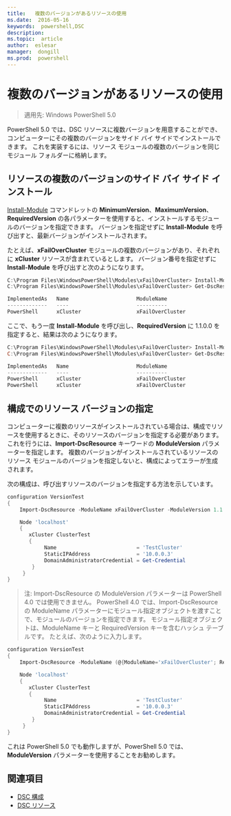 ```yaml
---
title:   複数のバージョンがあるリソースの使用
ms.date:  2016-05-16
keywords:  powershell,DSC
description:  
ms.topic:  article
author:  eslesar
manager:  dongill
ms.prod:  powershell
---
```


# 複数のバージョンがあるリソースの使用

> 適用先: Windows PowerShell 5.0

PowerShell 5.0 では、DSC リソースに複数バージョンを用意することができ、コンピューターにその複数のバージョンをサイド バイ サイドでインストールできます。 これを実装するには、リソース モジュールの複数のバージョンを同じモジュール フォルダーに格納します。

## リソースの複数のバージョンのサイド バイ サイド インストール

[Install-Module](https://technet.microsoft.com/en-us/library/dn807162.aspx) コマンドレットの **MinimumVersion**、**MaximumVersion**、**RequiredVersion** の各パラメーターを使用すると、インストールするモジュールのバージョンを指定できます。 バージョンを指定せずに **Install-Module** を呼び出すと、最新バージョンがインストールされます。

たとえば、**xFailOverCluster** モジュールの複数のバージョンがあり、それぞれに **xCluster** リソースが含まれているとします。 バージョン番号を指定せずに **Install-Module** を呼び出すと次のようになります。

```powershell
C:\Program Files\WindowsPowerShell\Modules\xFailOverCluster> Install-Module xFailOverCluster
C:\Program Files\WindowsPowerShell\Modules\xFailOverCluster> Get-DscResource xCluster

ImplementedAs   Name                      ModuleName                     Version    Properties
-------------   ----                      ----------                     -------    ----------
PowerShell      xCluster                  xFailOverCluster               1.2.0.0    {DomainAdministratorCredential, ...
```

ここで、もう一度 **Install-Module** を呼び出し、**RequiredVersion** に 1.1.0.0 を指定すると、結果は次のようになります。

```powershell
C:\Program Files\WindowsPowerShell\Modules\xFailOverCluster> Install-Module xFailOverCluster -RequiredVersion 1.1
C:\Program Files\WindowsPowerShell\Modules\xFailOverCluster> Get-DscResource xCluster

ImplementedAs   Name                      ModuleName                     Version    Properties
-------------   ----                      ----------                     -------    ----------
PowerShell      xCluster                  xFailOverCluster               1.1        {DomainAdministratorCredential, Name, ...
PowerShell      xCluster                  xFailOverCluster               1.2.0.0    {DomainAdministratorCredential, Name, ...
```

## 構成でのリソース バージョンの指定

コンピューターに複数のリソースがインストールされている場合は、構成でリソースを使用するときに、そのリソースのバージョンを指定する必要があります。 これを行うには、**Import-DscResource** キーワードの **ModuleVersion** パラメーターを指定します。 複数のバージョンがインストールされているリソースのリソース モジュールのバージョンを指定しないと、構成によってエラーが生成されます。

次の構成は、呼び出すリソースのバージョンを指定する方法を示しています。

```powershell
configuration VersionTest
{
    Import-DscResource -ModuleName xFailOverCluster -ModuleVersion 1.1

    Node 'localhost'
    {
       xCluster ClusterTest
       {
            Name                          = 'TestCluster'
            StaticIPAddress               = '10.0.0.3'
            DomainAdministratorCredential = Get-Credential
        }
     }
}     
```

>注: Import-DscResource の ModuleVersion パラメーターは PowerShell 4.0 では使用できません。 PowerShell 4.0 では、Import-DscResource の ModuleName パラメーターにモジュール指定オブジェクトを渡すことで、モジュールのバージョンを指定できます。 モジュール指定オブジェクトは、ModuleName キーと RequiredVersion キーを含むハッシュ テーブルです。 たとえば、次のように入力します。

```powershell
configuration VersionTest
{
    Import-DscResource -ModuleName (@{ModuleName='xFailOverCluster'; RequiredVersion='1.1'} )

    Node 'localhost'
    {
       xCluster ClusterTest
       {
            Name                          = 'TestCluster'
            StaticIPAddress               = '10.0.0.3'
            DomainAdministratorCredential = Get-Credential
        }
     }
}     
```

これは PowerShell 5.0 でも動作しますが、PowerShell 5.0 では、**ModuleVersion** パラメーターを使用することをお勧めします。

## 関連項目
* [DSC 構成](configurations.md)
* [DSC リソース](resources.md)



<!--HONumber=Jun16_HO3-->


